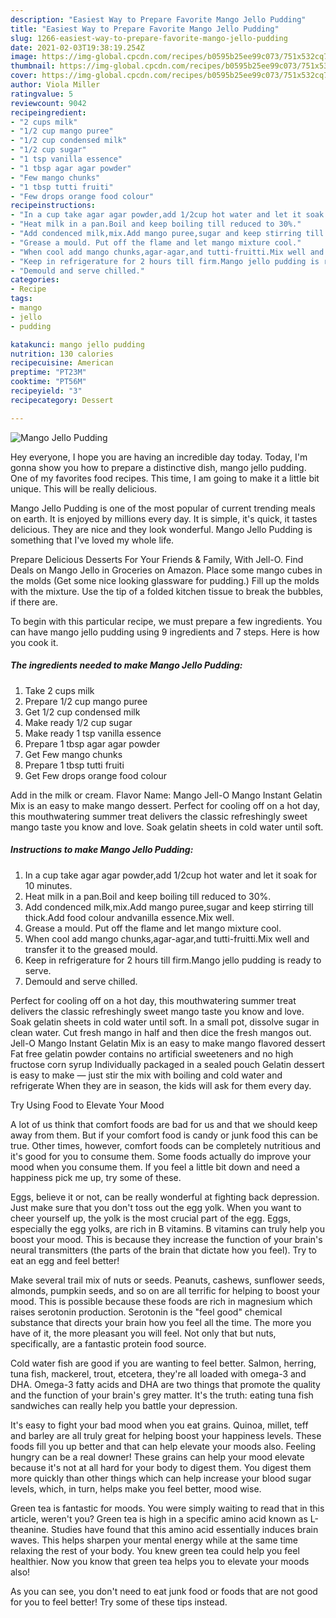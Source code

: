 ```yaml
---
description: "Easiest Way to Prepare Favorite Mango Jello Pudding"
title: "Easiest Way to Prepare Favorite Mango Jello Pudding"
slug: 1266-easiest-way-to-prepare-favorite-mango-jello-pudding
date: 2021-02-03T19:38:19.254Z
image: https://img-global.cpcdn.com/recipes/b0595b25ee99c073/751x532cq70/mango-jello-pudding-recipe-main-photo.jpg
thumbnail: https://img-global.cpcdn.com/recipes/b0595b25ee99c073/751x532cq70/mango-jello-pudding-recipe-main-photo.jpg
cover: https://img-global.cpcdn.com/recipes/b0595b25ee99c073/751x532cq70/mango-jello-pudding-recipe-main-photo.jpg
author: Viola Miller
ratingvalue: 5
reviewcount: 9042
recipeingredient:
- "2 cups milk"
- "1/2 cup mango puree"
- "1/2 cup condensed milk"
- "1/2 cup sugar"
- "1 tsp vanilla essence"
- "1 tbsp agar agar powder"
- "Few mango chunks"
- "1 tbsp tutti fruiti"
- "Few drops orange food colour"
recipeinstructions:
- "In a cup take agar agar powder,add 1/2cup hot water and let it soak for 10 minutes."
- "Heat milk in a pan.Boil and keep boiling till reduced to 30%."
- "Add condenced milk,mix.Add mango puree,sugar and keep stirring till thick.Add food colour andvanilla essence.Mix well."
- "Grease a mould. Put off the flame and let mango mixture cool."
- "When cool add mango chunks,agar-agar,and tutti-fruitti.Mix well and transfer it to the greased mould."
- "Keep in refrigerature for 2 hours till firm.Mango jello pudding is ready to serve."
- "Demould and serve chilled."
categories:
- Recipe
tags:
- mango
- jello
- pudding

katakunci: mango jello pudding 
nutrition: 130 calories
recipecuisine: American
preptime: "PT23M"
cooktime: "PT56M"
recipeyield: "3"
recipecategory: Dessert

---
```



![Mango Jello Pudding](https://img-global.cpcdn.com/recipes/b0595b25ee99c073/751x532cq70/mango-jello-pudding-recipe-main-photo.jpg)

Hey everyone, I hope you are having an incredible day today. Today, I'm gonna show you how to prepare a distinctive dish, mango jello pudding. One of my favorites food recipes. This time, I am going to make it a little bit unique. This will be really delicious.

Mango Jello Pudding is one of the most popular of current trending meals on earth. It is enjoyed by millions every day. It is simple, it's quick, it tastes delicious. They are nice and they look wonderful. Mango Jello Pudding is something that I've loved my whole life.

Prepare Delicious Desserts For Your Friends &amp; Family, With Jell-O. Find Deals on Mango Jello in Groceries on Amazon. Place some mango cubes in the molds (Get some nice looking glassware for pudding.) Fill up the molds with the mixture. Use the tip of a folded kitchen tissue to break the bubbles, if there are.


To begin with this particular recipe, we must prepare a few ingredients. You can have mango jello pudding using 9 ingredients and 7 steps. Here is how you cook it.

<!--inarticleads1-->

##### The ingredients needed to make Mango Jello Pudding:

1. Take 2 cups milk
1. Prepare 1/2 cup mango puree
1. Get 1/2 cup condensed milk
1. Make ready 1/2 cup sugar
1. Make ready 1 tsp vanilla essence
1. Prepare 1 tbsp agar agar powder
1. Get Few mango chunks
1. Prepare 1 tbsp tutti fruiti
1. Get Few drops orange food colour


Add in the milk or cream. Flavor Name: Mango Jell-O Mango Instant Gelatin Mix is an easy to make mango dessert. Perfect for cooling off on a hot day, this mouthwatering summer treat delivers the classic refreshingly sweet mango taste you know and love. Soak gelatin sheets in cold water until soft. 

<!--inarticleads2-->

##### Instructions to make Mango Jello Pudding:

1. In a cup take agar agar powder,add 1/2cup hot water and let it soak for 10 minutes.
1. Heat milk in a pan.Boil and keep boiling till reduced to 30%.
1. Add condenced milk,mix.Add mango puree,sugar and keep stirring till thick.Add food colour andvanilla essence.Mix well.
1. Grease a mould. Put off the flame and let mango mixture cool.
1. When cool add mango chunks,agar-agar,and tutti-fruitti.Mix well and transfer it to the greased mould.
1. Keep in refrigerature for 2 hours till firm.Mango jello pudding is ready to serve.
1. Demould and serve chilled.


Perfect for cooling off on a hot day, this mouthwatering summer treat delivers the classic refreshingly sweet mango taste you know and love. Soak gelatin sheets in cold water until soft. In a small pot, dissolve sugar in clean water. Cut fresh mango in half and then dice the fresh mangos out. Jell-O Mango Instant Gelatin Mix is an easy to make mango flavored dessert Fat free gelatin powder contains no artificial sweeteners and no high fructose corn syrup Individually packaged in a sealed pouch Gelatin dessert is easy to make — just stir the mix with boiling and cold water and refrigerate When they are in season, the kids will ask for them every day. 

Try Using Food to Elevate Your Mood


A lot of us think that comfort foods are bad for us and that we should keep away from them. But if your comfort food is candy or junk food this can be true. Other times, however, comfort foods can be completely nutritious and it's good for you to consume them. Some foods actually do improve your mood when you consume them. If you feel a little bit down and need a happiness pick me up, try some of these.

Eggs, believe it or not, can be really wonderful at fighting back depression. Just make sure that you don't toss out the egg yolk. When you want to cheer yourself up, the yolk is the most crucial part of the egg. Eggs, especially the egg yolks, are rich in B vitamins. B vitamins can truly help you boost your mood. This is because they increase the function of your brain's neural transmitters (the parts of the brain that dictate how you feel). Try to eat an egg and feel better!

Make several trail mix of nuts or seeds. Peanuts, cashews, sunflower seeds, almonds, pumpkin seeds, and so on are all terrific for helping to boost your mood. This is possible because these foods are rich in magnesium which raises serotonin production. Serotonin is the "feel good" chemical substance that directs your brain how you feel all the time. The more you have of it, the more pleasant you will feel. Not only that but nuts, specifically, are a fantastic protein food source.

Cold water fish are good if you are wanting to feel better. Salmon, herring, tuna fish, mackerel, trout, etcetera, they're all loaded with omega-3 and DHA. Omega-3 fatty acids and DHA are two things that promote the quality and the function of your brain's grey matter. It's the truth: eating tuna fish sandwiches can really help you battle your depression. 

It's easy to fight your bad mood when you eat grains. Quinoa, millet, teff and barley are all truly great for helping boost your happiness levels. These foods fill you up better and that can help elevate your moods also. Feeling hungry can be a real downer! These grains can help your mood elevate because it's not at all hard for your body to digest them. You digest them more quickly than other things which can help increase your blood sugar levels, which, in turn, helps make you feel better, mood wise.

Green tea is fantastic for moods. You were simply waiting to read that in this article, weren't you? Green tea is high in a specific amino acid known as L-theanine. Studies have found that this amino acid essentially induces brain waves. This helps sharpen your mental energy while at the same time relaxing the rest of your body. You knew green tea could help you feel healthier. Now you know that green tea helps you to elevate your moods also!

As you can see, you don't need to eat junk food or foods that are not good for you to feel better! Try  some  of  these  tips  instead.

